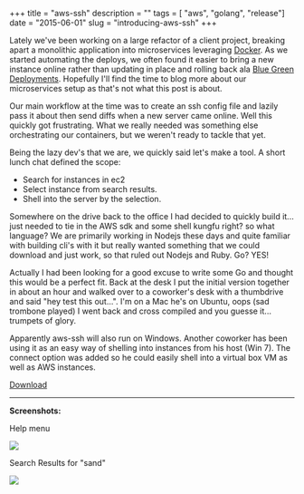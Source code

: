 +++
title = "aws-ssh"
description = ""
tags = [ "aws", "golang", "release"]
date = "2015-06-01"
slug = "introducing-aws-ssh"
+++

Lately we've been working on a large refactor of a client project, breaking apart
a monolithic application into microservices leveraging [Docker](https://www.docker.com/).
As we started automating the deploys, we often found it easier to bring a new
instance online rather than updating in place and rolling back
ala [Blue Green Deployments](http://martinfowler.com/bliki/BlueGreenDeployment.html).
Hopefully I'll find the time to blog more about our microservices setup as that's not
what this post is about.

Our main workflow at the time was to create an ssh config file and lazily pass
it about then send diffs when a new server came online. Well this quickly got
frustrating. What we really needed was something else orchestrating our containers,
but we weren't ready to tackle that yet.

Being the lazy dev's that we are, we quickly said let's make a tool. A short lunch chat
defined the scope:


  - Search for instances in ec2
  - Select instance from search results.
  - Shell into the server by the selection.

Somewhere on the drive back to the office I had decided to quickly build it...
just needed to tie in the AWS sdk and some shell kungfu right? so what language?
We are primarily working in Nodejs these days and quite familiar with building cli's with it
but really wanted something that we could download and just work, so that ruled out Nodejs and Ruby.
Go? YES!

Actually I had been looking for a good excuse to write some Go and thought this
would be a perfect fit. Back at the desk I put the initial version together in
about an hour and walked over to a coworker's desk with a thumbdrive and said
"hey test this out...". I'm on a Mac he's on Ubuntu, oops (sad trombone played)
I went back and cross compiled and you guesse it... trumpets of glory.

Apparently aws-ssh will also run on Windows. Another coworker has been using it
as an easy way of shelling into instances from his host (Win 7). The connect
option was added so he could easily shell into a virtual box VM as well as AWS
instances.

[Download](https://github.com/mutterio/aws-ssh/releases/)

---
**Screenshots:**

Help menu

<img  src='/imgs/aws-ssh/cli-help.png'>

Search Results for "sand"

<img src='/imgs/aws-ssh/search-results.png'>
